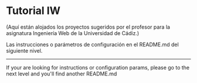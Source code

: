Tutorial IW
==========

(Aquí están alojados los proyectos sugeridos por el profesor para la asignatura Ingeniería Web de la Universidad de Cádiz.)

Las instrucciones o parámetros de configuración en el README.md del siguiente nivel.

-------

If your are looking for instructions or configuration params, please go to the next level and you'll find another README.md
